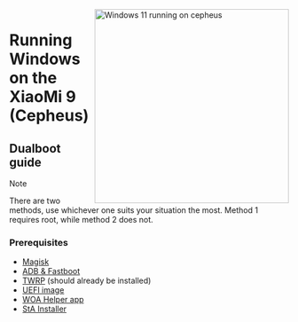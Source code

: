 <img align="right" src="https://cdn.discordapp.com/attachments/546427343045132298/1205180951454552135/cepheusnew.webp" width="350" alt="Windows 11 running on cepheus">
  
# Running Windows on the XiaoMi 9 (Cepheus)

## Dualboot guide

> [!NOTE] 
> There are two methods, use whichever one suits your situation the most. Method 1 requires root, while method 2 does not.

### Prerequisites
- [Magisk](https://github.com/topjohnwu/Magisk/releases/latest)
- [ADB & Fastboot](https://developer.android.com/studio/releases/platform-tools)
- [TWRP](https://github.com/graphiks/woa-raphael/releases/download/raphael-partitioning/twrp.img) (should already be installed)
- [UEFI image](https://github.com/graphiks/woa-raphael/releases/download/raphael-uefi/xiaomi-raphael.img)
- [WOA Helper app](https://github.com/graphiks/woa-raphael/releases/download/raphael-dualboot/woa-helper-raphael.apk)
- [StA Installer](https://github.com/graphiks/woa-raphael/releases/download/raphael-dualboot/StA_Installer_raphael.exe)
